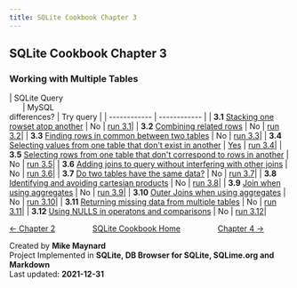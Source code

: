 ```yaml
---
title: SQLite Cookbook Chapter 3
---
```

## SQLite Cookbook Chapter 3

### Working with Multiple Tables

| SQLite Query &nbsp; &nbsp; &nbsp; &nbsp; &nbsp; &nbsp; &nbsp; &nbsp; &nbsp; &nbsp; &nbsp; &nbsp; &nbsp; &nbsp; &nbsp; &nbsp; &nbsp; &nbsp; &nbsp; &nbsp; &nbsp; &nbsp; &nbsp; &nbsp; &nbsp; &nbsp; &nbsp; &nbsp; &nbsp; &nbsp; &nbsp; &nbsp; &nbsp; &nbsp; &nbsp; &nbsp; &nbsp; &nbsp; &nbsp; &nbsp; &nbsp; &nbsp; &nbsp; &nbsp; &nbsp; &nbsp; &nbsp; &nbsp; &nbsp; &nbsp; &nbsp; &nbsp; &nbsp; &nbsp;      | MySQL<br>differences? | Try query |
| ------------ | ------------ |
| **3.1** [Stacking one rowset atop another](https://github.com/bibliodatos/SQLite_Cookbook/blob/main/chapter_3/3.1.sql) | No | [run 3.1]()|
| **3.2** [Combining related rows](https://github.com/bibliodatos/SQLite_Cookbook/blob/main/chapter_3/3.2.sql) | No | [run 3.2]()|
| **3.3** [Finding rows in common between two tables](https://github.com/bibliodatos/SQLite_Cookbook/blob/main/chapter_3/3.3.sql) | No | [run 3.3]()|
| **3.4** [Selecting values from one table that don't exist in another](https://github.com/bibliodatos/SQLite_Cookbook/blob/main/chapter_3/3.4.sql) | [Yes](except.html) | [run 3.4]()|
| **3.5** [Selecting rows from one table that don't correspond to rows in another](https://github.com/bibliodatos/SQLite_Cookbook/blob/main/chapter_3/3.5.sql) | No | [run 3.5]()|
| **3.6** [Adding joins to query without interfering with other joins](https://github.com/bibliodatos/SQLite_Cookbook/blob/main/chapter_3/3.6.sql) | No | [run 3.6]()|
| **3.7** [Do two tables have the same data?](https://github.com/bibliodatos/SQLite_Cookbook/blob/main/chapter_3/3.7.sql) | No | [run 3.7]()|
| **3.8** [ Identifying and avoiding cartesian products](https://github.com/bibliodatos/SQLite_Cookbook/blob/main/chapter_3/3.8.sql) | No | [run 3.8]()|
| **3.9** [Join when using aggregates](https://github.com/bibliodatos/SQLite_Cookbook/blob/main/chapter_3/3.9.sql) | No | [run 3.9]()|
| **3.10** [Outer Joins when using aggregates](https://github.com/bibliodatos/SQLite_Cookbook/blob/main/chapter_3/3.10.sql) | No | [run 3.10]()|
| **3.11** [Returning missing data from multiple tables](https://github.com/bibliodatos/SQLite_Cookbook/blob/main/chapter_3/3.11.sql) | No | [run 3.11]()|
| **3.12** [Using NULLS in operatons and comparisons](https://github.com/bibliodatos/SQLite_Cookbook/blob/main/chapter_3/3.12.sql) | No | [run 3.12]()|


[← Chapter 2](chapter_2.html)  &nbsp; &nbsp; &nbsp; &nbsp; &nbsp; &nbsp; &nbsp; &nbsp;  [SQLite Cookbook Home](./index.html)  &nbsp; &nbsp; &nbsp; &nbsp; &nbsp; &nbsp; &nbsp; &nbsp; [Chapter 4 →](chapter_4.html)


Created by **Mike Maynard**<br>
Project Implemented in **SQLite, DB Browser for SQLite, SQLime.org and Markdown**<br>
Last updated: **2021-12-31**

